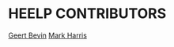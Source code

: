 # HEELP CONTRIBUTORS

[Geert Bevin](https://github.com/gbevin)
[Mark Harris](https://github.com/TheTechnobear)
